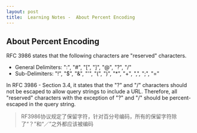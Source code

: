 ```yaml
---
layout: post
title:  Learning Notes -  About Percent Encoding
---
```

## About Percent Encoding
RFC 3986 states that the following characters are "reserved" characters.
 - General Delimiters: ":", "#", "[", "]", "@", "?", "/"
 - Sub-Delimiters: "!", "$", "&", "'", "(", ")", "*", "+", ",", ";", "="

 In RFC 3986 - Section 3.4, it states that the "?" and "/" characters should not be escaped to allow
 query strings to include a URL. Therefore, all "reserved" characters with the exception of "?" and "/"
 should be percent-escaped in the query string.  
 
 > RF3986协议规定了保留字符，针对百分号编码，所有的保留字符除了“？”和“／”之外都应该被编码

